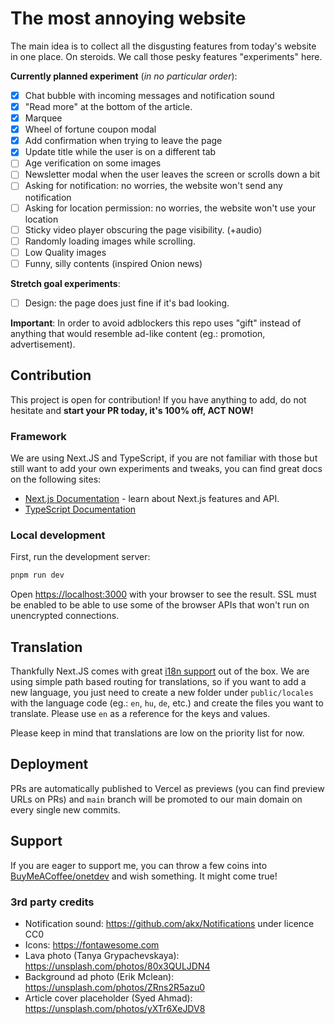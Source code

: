 # The most annoying website 

The main idea is to collect all the disgusting features from today's website in one place. On steroids. We call those pesky features "experiments" here.

**Currently planned experiment** (_in no particular order_):

- [x] Chat bubble with incoming messages and notification sound
- [x] "Read more" at the bottom of the article.
- [x] Marquee
- [x] Wheel of fortune coupon modal
- [x] Add confirmation when trying to leave the page
- [x] Update title while the user is on a different tab
- [ ] Age verification on some images
- [ ] Newsletter modal when the user leaves the screen or scrolls down a bit
- [ ] Asking for notification: no worries, the website won't send any notification
- [ ] Asking for location permission: no worries, the website won't use your location
- [ ] Sticky video player obscuring the page visibility. (+audio)
- [ ] Randomly loading images while scrolling.
- [ ] Low Quality images
- [ ] Funny, silly contents (inspired Onion news)

**Stretch goal experiments**:

- [ ] Design: the page does just fine if it's bad looking.

**Important**: In order to avoid adblockers this repo uses "gift" instead of anything that would resemble ad-like content (eg.: promotion, advertisement).

## Contribution

This project is open for contribution! If you have anything to add, do not hesitate and **start your PR today, it's 100% off, ACT NOW!**

### Framework

We are using Next.JS and TypeScript, if you are not familiar with those but still want to add your own experiments and tweaks, you can find great docs on the following sites:

- [Next.js Documentation](https://nextjs.org/docs) - learn about Next.js features and API.
- [TypeScript Documentation](https://www.typescriptlang.org/docs/)

### Local development

First, run the development server:

```bash
pnpm run dev
```

Open [https://localhost:3000](https://localhost:3000) with your browser to see the result. SSL must be enabled to be able to use some of the browser APIs that won't run on unencrypted connections.

## Translation

Thankfully Next.JS comes with great [i18n support](https://nextjs.org/docs/pages/building-your-application/routing/internationalization) out of the box. We are using simple path based routing for translations, so if you want to add a new language, you just need to create a new folder under `public/locales` with the language code (eg.: `en`, `hu`, `de`, etc.) and create the files you want to translate. Please use `en` as a reference for the keys and values.

Please keep in mind that translations are low on the priority list for now.

## Deployment

PRs are automatically published to Vercel as previews (you can find preview URLs on PRs) and `main` branch will be promoted to our main domain on every single new commits.

## Support

If you are eager to support me, you can throw a few coins into [BuyMeACoffee/onetdev](https://www.buymeacoffee.com/onetdev) and wish something. It might come true!

### 3rd party credits

- Notification sound: https://github.com/akx/Notifications under licence CC0
- Icons: https://fontawesome.com 
- Lava photo (Tanya Grypachevskaya): https://unsplash.com/photos/80x3QULJDN4
- Background ad photo (Erik Mclean): https://unsplash.com/photos/ZRns2R5azu0
- Article cover placeholder (Syed Ahmad): https://unsplash.com/photos/yXTr6XeJDV8
